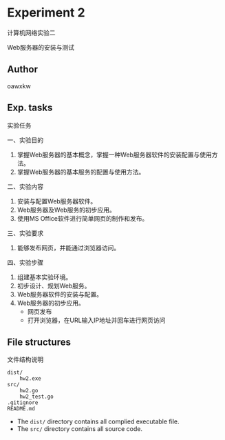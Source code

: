 # Experiment 2
计算机网络实验二

Web服务器的安装与测试

## Author
oawxkw

## Exp. tasks
实验任务

一、实验目的

1. 掌握Web服务器的基本概念，掌握一种Web服务器软件的安装配置与使用方法。
2. 掌握Web服务器的基本服务的配置与使用方法。

二、实验内容

1. 安装与配置Web服务器软件。
2. Web服务器及Web服务的初步应用。
3. 使用MS Office软件进行简单网页的制作和发布。

三、实验要求

1. 能够发布网页，并能通过浏览器访问。

四、实验步骤

1. 组建基本实验环境。
2. 初步设计、规划Web服务。
3. Web服务器软件的安装与配置。
4. Web服务器的初步应用。
    - 网页发布
    - 打开浏览器，在URL输入IP地址并回车进行网页访问

## File structures
文件结构说明

```
dist/
    hw2.exe
src/
    hw2.go
    hw2_test.go
.gitignore
README.md
```

- The `dist/` directory contains all complied executable file.
- The `src/` directory contains all source code.
